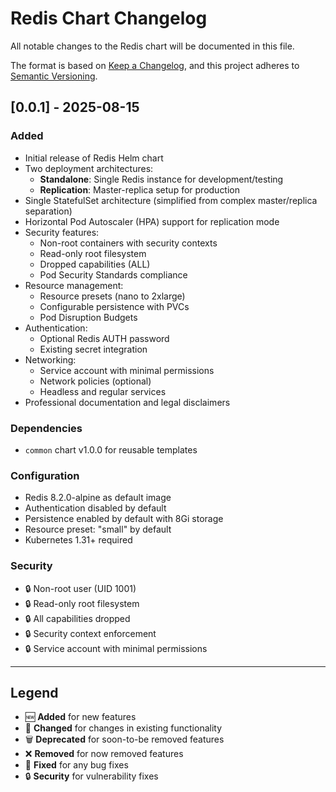 # Redis Chart Changelog

All notable changes to the Redis chart will be documented in this file.

The format is based on [Keep a Changelog](https://keepachangelog.com/en/1.0.0/),
and this project adheres to [Semantic Versioning](https://semver.org/spec/v2.0.0.html).

## [0.0.1] - 2025-08-15

### Added
- Initial release of Redis Helm chart
- Two deployment architectures:
  - **Standalone**: Single Redis instance for development/testing
  - **Replication**: Master-replica setup for production
- Single StatefulSet architecture (simplified from complex master/replica separation)
- Horizontal Pod Autoscaler (HPA) support for replication mode
- Security features:
  - Non-root containers with security contexts
  - Read-only root filesystem
  - Dropped capabilities (ALL)
  - Pod Security Standards compliance
- Resource management:
  - Resource presets (nano to 2xlarge)
  - Configurable persistence with PVCs
  - Pod Disruption Budgets
- Authentication:
  - Optional Redis AUTH password
  - Existing secret integration
- Networking:
  - Service account with minimal permissions
  - Network policies (optional)
  - Headless and regular services
- Professional documentation and legal disclaimers

### Dependencies
- `common` chart v1.0.0 for reusable templates

### Configuration
- Redis 8.2.0-alpine as default image
- Authentication disabled by default
- Persistence enabled by default with 8Gi storage
- Resource preset: "small" by default
- Kubernetes 1.31+ required

### Security
- 🔒 Non-root user (UID 1001)
- 🔒 Read-only root filesystem
- 🔒 All capabilities dropped
- 🔒 Security context enforcement
- 🔒 Service account with minimal permissions

---

## Legend

- 🆕 **Added** for new features
- 🔄 **Changed** for changes in existing functionality  
- 🗑️ **Deprecated** for soon-to-be removed features
- ❌ **Removed** for now removed features
- 🐛 **Fixed** for any bug fixes
- 🔒 **Security** for vulnerability fixes
